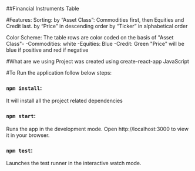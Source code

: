 ##Financial Instruments Table

#Features:
Sorting:
by “Asset Class”: Commodities first, then Equities and Credit last.
by “Price” in descending order
by “Ticker” in alphabetical order

Color Scheme:
The table rows are color coded on the basis of "Asset Class"-
-Commodities: white
-Equities: Blue
-Credit: Green
"Price" will be blue if positive and red if negative


#What are we using
Project was created using create-react-app
JavaScript

#To Run the application follow below steps:

### `npm install`:
It will install all the project related dependencies

### `npm start`:
Runs the app in the development mode.
Open http://localhost:3000 to view it in your browser.

### `npm test`:
Launches the test runner in the interactive watch mode.

